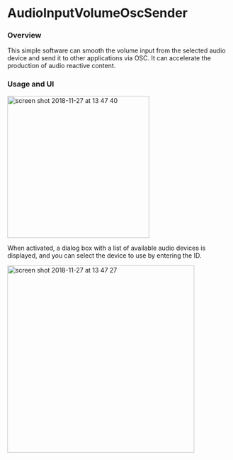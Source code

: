 # AudioInputVolumeOscSender

### Overview
This simple software can smooth the volume input from the selected audio device and send it to other applications via OSC.
It can accelerate the production of audio reactive content.

### Usage and UI
<img width="320" alt="screen shot 2018-11-27 at 13 47 40" src="https://user-images.githubusercontent.com/23047341/49059399-17785b00-f24c-11e8-9b00-02182243f662.png">

When activated, a dialog box with a list of available audio devices is displayed, and you can select the device to use by entering the ID.

<img width="422" alt="screen shot 2018-11-27 at 13 47 27" src="https://user-images.githubusercontent.com/23047341/49059386-fe6faa00-f24b-11e8-88ef-43b4c579fc5d.png">

